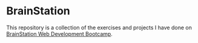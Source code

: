 # BrainStation
This repository is a collection of the exercises and projects I have done on [BrainStation Web Development Bootcamp](https://brainstation.io/course/online/remote-web-development-bootcamp). 
